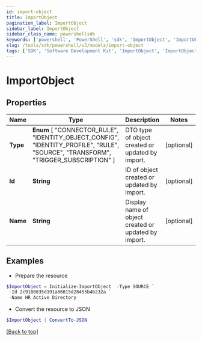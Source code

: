```yaml
---
id: import-object
title: ImportObject
pagination_label: ImportObject
sidebar_label: ImportObject
sidebar_class_name: powershellsdk
keywords: ['powershell', 'PowerShell', 'sdk', 'ImportObject', 'ImportObject']
slug: /tools/sdk/powershell/v3/models/import-object
tags: ['SDK', 'Software Development Kit', 'ImportObject', 'ImportObject']
---
```


# ImportObject

## Properties

| Name | Type | Description | Notes |
| --- | --- | --- | --- |
| **Type** | **Enum** [ "CONNECTOR_RULE", "IDENTITY_OBJECT_CONFIG", "IDENTITY_PROFILE", "RULE", "SOURCE", "TRANSFORM", "TRIGGER_SUBSCRIPTION" ] | DTO type of object created or updated by import. | [optional] |
| **Id** | **String** | ID of object created or updated by import. | [optional] |
| **Name** | **String** | Display name of object created or updated by import. | [optional] |

## Examples

- Prepare the resource

```powershell
$ImportObject = Initialize-ImportObject  -Type SOURCE `
 -Id 2c9180835d191a86015d28455b4b232a `
 -Name HR Active Directory
```

- Convert the resource to JSON

```powershell
$ImportObject | ConvertTo-JSON
```

[[Back to top]](#)
